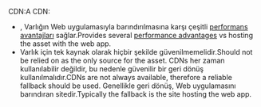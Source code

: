 <span data-ttu-id="c4999-101">CDN:</span><span class="sxs-lookup"><span data-stu-id="c4999-101">A CDN:</span></span>

* <span data-ttu-id="c4999-102">, Varlığın Web uygulamasıyla barındırılmasına karşı çeşitli [performans avantajları](/office365/enterprise/content-delivery-networks#how-do-cdns-make-services-work-faster) sağlar.</span><span class="sxs-lookup"><span data-stu-id="c4999-102">Provides several [performance advantages](/office365/enterprise/content-delivery-networks#how-do-cdns-make-services-work-faster) vs hosting the asset with the web app.</span></span>
* <span data-ttu-id="c4999-103">Varlık için tek kaynak olarak hiçbir şekilde güvenilmemelidir.</span><span class="sxs-lookup"><span data-stu-id="c4999-103">Should not be relied on as the only source for the asset.</span></span> <span data-ttu-id="c4999-104">CDNs her zaman kullanılabilir değildir, bu nedenle güvenilir bir geri dönüş kullanılmalıdır.</span><span class="sxs-lookup"><span data-stu-id="c4999-104">CDNs are not always available, therefore a reliable fallback should be used.</span></span> <span data-ttu-id="c4999-105">Genellikle geri dönüş, Web uygulamasını barındıran sitedir.</span><span class="sxs-lookup"><span data-stu-id="c4999-105">Typically the fallback is the site hosting the web app.</span></span>